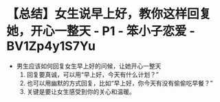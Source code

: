 # 【总结】女生说早上好，教你这样回复她，开心一整天 - P1 - 笨小子恋爱 - BV1Zp4y1S7Yu

-   男生应该如何回复女生早上好的问候，让她开心一整天
    1.  回复要真诚，可以用“早上好，今天有什么计划？”
    2.  也可以用幽默的方式回复，比如“早上好，你今天有没有偷偷吃早餐？”
    3.  关键是要让女生感受到你的关心和温暖。